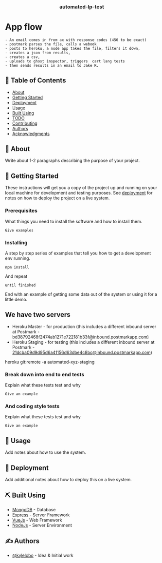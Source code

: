 
<h3 align="center">automated-lp-test</h3>

# App flow


    - An email comes in from ax with response codes (450 to be exact)
    - postmark parses the file, calls a webook
    - posts to heroku, a node app takes the file, filters it down, 
    - creates a json from results, 
    - creates a csv,
    - uploads to ghost inspector, triggers  cart lang tests
    - then sends results in an email to Jake R.


## 📝 Table of Contents

- [About](#about)
- [Getting Started](#getting_started)
- [Deployment](#deployment)
- [Usage](#usage)
- [Built Using](#built_using)
- [TODO](../TODO.md)
- [Contributing](../CONTRIBUTING.md)
- [Authors](#authors)
- [Acknowledgments](#acknowledgement)

## 🧐 About <a name = "about"></a>

Write about 1-2 paragraphs describing the purpose of your project.

## 🏁 Getting Started <a name = "getting_started"></a>

These instructions will get you a copy of the project up and running on your local machine for development and testing purposes. See [deployment](#deployment) for notes on how to deploy the project on a live system.

### Prerequisites

What things you need to install the software and how to install them.

```
Give examples
```

### Installing

A step by step series of examples that tell you how to get a development env running.


```
npm install
```

And repeat

```
until finished
```

End with an example of getting some data out of the system or using it for a little demo.

## We have two servers

- Heroku Master - for production (this includes a different inbound server at Postmark - bd38792468f2474ab1271e722181b33f@inbound.postmarkapp.com)
- Heroku Staging - for testing (this includes a different inbound server at Postmark - 21dcba09d9d95d6a41156d63dbe4c8bc@inbound.postmarkapp.com)

heroku git:remote -a automated-xyz-staging


### Break down into end to end tests

Explain what these tests test and why

```
Give an example
```

### And coding style tests

Explain what these tests test and why

```
Give an example
```

## 🎈 Usage <a name="usage"></a>

Add notes about how to use the system.

## 🚀 Deployment <a name = "deployment"></a>

Add additional notes about how to deploy this on a live system.

## ⛏️ Built Using <a name = "built_using"></a>

- [MongoDB](https://www.mongodb.com/) - Database
- [Express](https://expressjs.com/) - Server Framework
- [VueJs](https://vuejs.org/) - Web Framework
- [NodeJs](https://nodejs.org/en/) - Server Environment

## ✍️ Authors <a name = "authors"></a>

- [@kylelobo](https://github.com/kylelobo) - Idea & Initial work


